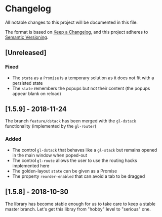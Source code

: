# Changelog
All notable changes to this project will be documented in this file.

The format is based on [Keep a Changelog](https://keepachangelog.com/en/1.0.0/),
and this project adheres to [Semantic Versioning](https://semver.org/spec/v2.0.0.html).

## [Unreleased]
### Fixed
- The `state` as a `Promise` is a temporary solution as it does not fit with a persisted state
- The `state` remembers the popups but not their content (the popups appear blank on reload)

## [1.5.9] - 2018-11-24
The branch `feature/dstack` has been merged with the `gl-dstack` functionality (implemented by the `gl-router`) 
### Added
- The control `gl-dstack` that behaves like a `gl-stack` but remains opened in the main window when poped-out
- The control `gl-route` allows the user to use the routing hacks implemented here
- The golden-layout `state` can be given as a Promise
- The property `reorder-enabled` that can avoid a tab to be dragged

## [1.5.8] - 2018-10-30
The library has become stable enough for us to take care to keep a stable master branch. Let's get this libray from "hobby" level to "serious" one.
